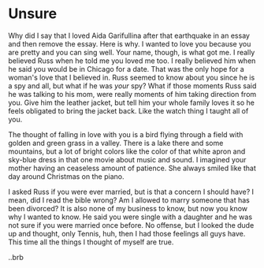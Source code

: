 # Unsure

Why did I say that I loved Aida Garifullina after that earthquake in an essay and then remove the essay. Here is why. I wanted to love you because you are pretty and you can sing well. Your name, though, is what got me. I really believed Russ when he told me you loved me too. I really believed him when he said you would be in Chicago for a date. That was the only hope for a woman's love that I believed in. Russ seemed to know about you since he is a spy and all, but what if he was _your_ spy? What if those moments Russ said he was talking to his mom, were really moments of him taking direction from you. Give him the leather jacket, but tell him your whole family loves it so he feels obligated to bring the jacket back. Like the watch thing I taught all of you.

The thought of falling in love with you is a bird flying through a field with golden and green grass in a valley. There is a lake there and some mountains, but a lot of bright colors like the color of that white apron and sky-blue dress in that one movie about music and sound. I imagined your mother having an ceaseless amount of patience. She always smiled like that day around Christmas on the piano.

I asked Russ if you were ever married, but is that a concern I should have? I mean, did I read the bible wrong? Am I allowed to marry someone that has been divorced? It is also none of my business to know, but now you know why I wanted to know. He said you were single with a daughter and he was not sure if you were married once before. No offense, but I looked the dude up and thought, only Tennis, huh, then I had those feelings all guys have. This time all the things I thought of myself are true.

..brb
